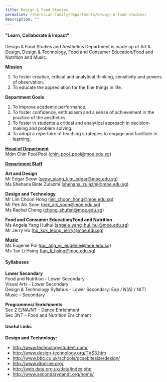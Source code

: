 ```yaml
---
title: Design & Food Studies
permalink: /theresian-family/departments/design-n-food-studies/
description: ""
---
```

<h4><strong>"Learn, Collaborate &amp; Impact"</strong></h4>
<p>Design &amp; Food Studies and Aesthetics Department is made up of Art &amp; Design, Design &amp; Technology, Food and Consumer Education/Food and Nutrition and Music.</p>
<p><strong>Mission</strong></p>
<ol>
<li>To foster creative, critical and analytical thinking, sensitivity and powers of observation.</li>
<li>To educate the appreciation for the fine things in life.</li>
</ol>
<p><strong>Department Goals</strong></p>
<ol>
<li>To improve academic performance.</li>
<li>To foster confidence, enthusiasm and a sense of achievement in the practice of the aesthetics.</li>
<li>To foster in students a critical and analytical approach in decision-making and problem solving.</li>
<li>To adopt a repertoire of teaching strategies to engage and facilitate in learning.</li>
</ol>
<p><u><strong>Head of Department<br /></strong></u>Mdm Chin Pooi Pooi (<a href="mailto:chin_pooi_pooi@moe.edu.sg">chin_pooi_pooi@moe.edu.sg</a>)</p>
<p><strong><u>Department Staff</u></strong></p>
<p><strong>Art and Design</strong><br />Mr Edgar Seow (<a href="mailto:seow_siang_kim_edgar@moe.edu.sg">seow_siang_kim_edgar@moe.edu.sg</a>)<br />Ms Shehana Binte Zulazmi (<a href="mailto:shehana_zulazmi@moe.edu.sg">shehana_zulazmi@moe.edu.sg</a>)</p>
<p><strong>Design and Technology<br /></strong>Mr Lim Choon Hong (<a href="mailto:lim_choon_hong@moe.edu.sg">lim_choon_hong@moe.edu.sg</a>)<br />Mr Pek Aik Soon (<a href="mailto:pek_aik_soon@moe.edu.sg">pek_aik_soon@moe.edu.sg</a>)<br />Ms Rachel Chong (<a href="mailto:chong_shufen@moe.edu.sg">chong_shufen@moe.edu.sg</a>)</p>
<p><strong>Food and Consumer Education/Food and Nutrition</strong><br />Ms Angela Yang Huihui (<a href="mailto:angela_yang_hui_hui@moe.edu.sg">angela_yang_hui_hui@moe.edu.sg</a>)<br />Mr Jerry Ho (<a href="mailto:ho_kok_leong_jerry@moe.edu.sg">ho_kok_leong_jerry@moe.edu.sg</a>)</p>
<p><strong>Music</strong><br />Ms Eugenie Pui (<a href="mailto:pui_ang_yii_eugenie@moe.edu.sg">pui_ang_yii_eugenie@moe.edu.sg</a>)<br />Ms Tan Li Hsing (<a href="mailto:tan_li_hsing@moe.edu.sg">tan_li_hsing@moe.edu.sg</a>)</p>
<h4><strong>Syllabuses</strong></h4>
<p><strong>Lower Secondary<br /></strong>Food and Nutrition - Lower Secondary<br />Visual Arts - Lower Secondary<br />Design &amp; Technology Syllabus - Lower Secondary: Exp / N(A) / N(T)<br />Music &ndash; Secondary</p>
<p><strong>Programmes/ Enrichments<br /></strong>Sec 2 E/NA/NT &ndash; Dance Enrichment<br />Sec 3NT &ndash; Food and Nutrition Enrichment</p>
<h4><strong>Useful Links</strong></h4>
<p><strong>Design and Technology:</strong></p>
<ul>
<li><a href="http://www.technologystudent.com/">http://www.technologystudent.com/</a></li>
<li><a href="http://www.design-technology.org/TVS3.htm">http://www.design-technology.org/TVS3.htm</a></li>
<li><a href="http://www.bbc.co.uk/schools/gcsebitesize/design/">http://www.bbc.co.uk/schools/gcsebitesize/design/</a></li>
<li><a href="http://www.dtonline.org/">http://www.dtonline.org/</a></li>
<li><a href="http://web.data.org.uk/data/index.php">http://web.data.org.uk/data/index.php</a></li>
<li><a href="http://www.secondarydandt.org/home/">http://www.secondarydandt.org/home/</a></li>
</ul>
